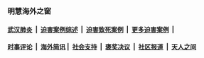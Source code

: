
### 明慧海外之窗

####  [武汉肺炎](indexes/365.md?t=04021200) &nbsp;|&nbsp;  [迫害案例综述](indexes/328.md?t=04021200) &nbsp;|&nbsp; [迫害致死案例](indexes/277.md?t=04021200)  &nbsp;|&nbsp; [更多迫害案例](indexes/81.md?t=04021200)  &nbsp;|&nbsp; 
####  [时事评论](indexes/19.md?t=04021200) &nbsp;|&nbsp; [海外简讯](indexes/245.md?t=04021200)&nbsp;|&nbsp;  [社会支持](indexes/140.md?t=04021200) &nbsp;|&nbsp; [褒奖决议](indexes/282.md?t=04021200) &nbsp;|&nbsp; [社区报道](indexes/91.md?t=04021200)  &nbsp;|&nbsp; [天人之间](indexes/78.md?t=04021200) 

